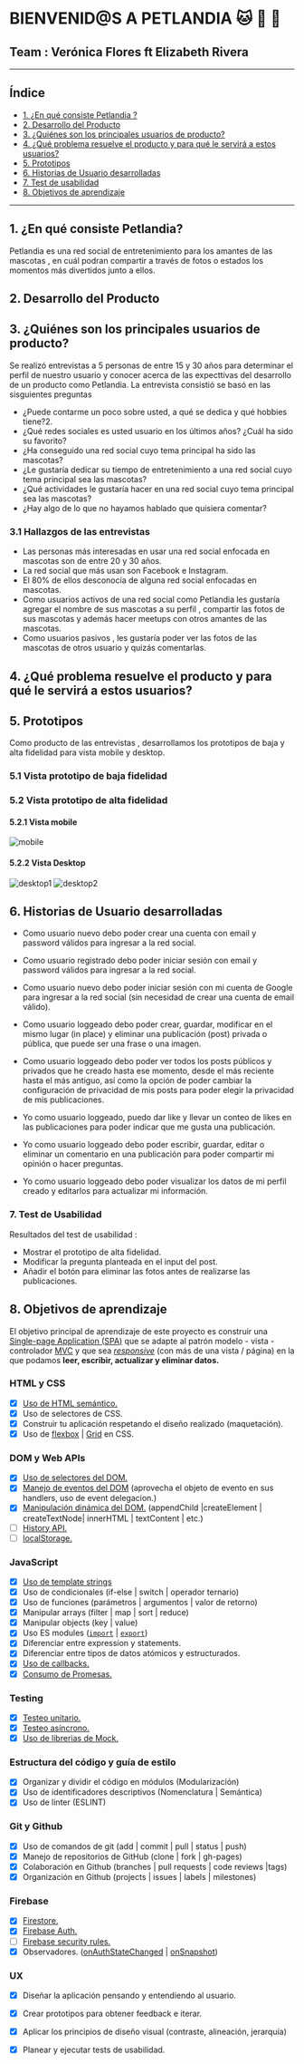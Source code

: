 # BIENVENID@S A PETLANDIA :cat: :orange_heart: :dog: 
## Team : Verónica Flores ft Elizabeth Rivera 
___
## Índice
* [1. ¿En qué consiste Petlandia ?](#1-¿-En-qué-consiste-Petlandia-?)
* [2. Desarrollo del Producto](#2-Desarrollo-del-Producto)
* [3. ¿Quiénes son los principales usuarios de producto?](#3-¿-Quiénes-son-los-principales-usuarios-de-producto-?-)
* [4. ¿Qué problema resuelve el producto y para qué le servirá a estos usuarios?](#4-¿-Qué-problema-resuelve-el-producto-y-para-qué-le-servirá-a-estos-usuarios-?)
* [5. Prototipos](#5-Prototipos)
* [6. Historias de Usuario desarrolladas](#6-Historias-de-Usuario-desarrolladas)
* [7. Test de usabilidad](#7-Test-de-usabilidad)
* [8.  Objetivos de aprendizaje](#8-Objetivos-de-aprendizaje)

***

## 1. ¿En qué consiste Petlandia?
Petlandia es una red social de entretenimiento para los amantes de las mascotas , 
en cuál podran compartir a través de fotos o estados los momentos más divertidos junto a ellos. 

## 2. Desarrollo del Producto 

## 3. ¿Quiénes son los principales usuarios de producto?
Se realizó entrevistas a 5 personas de entre 15 y 30 años para determinar el perfil de 
nuestro usuario y conocer acerca de las expecttivas del desarrollo de un producto como Petlandia.
La entrevista consistió se basó en las sisguientes preguntas
* ¿Puede contarme un poco sobre usted, a qué se dedica y qué hobbies tiene?2.
* ¿Qué redes sociales es usted usuario en los últimos años? ¿Cuál ha sido su favorito?
* ¿Ha conseguido una red social cuyo tema principal ha sido las mascotas?
* ¿Le gustaría dedicar su tiempo de entretenimiento a una red social cuyo tema principal sea las mascotas?
* ¿Qué actividades le gustaría hacer en una red social cuyo tema principal sea las mascotas?
* ¿Hay algo de lo que no hayamos hablado que quisiera comentar?

### 3.1 Hallazgos de las entrevistas

* Las personas más interesadas en usar una red social enfocada en mascotas son de entre 20 y 30 años.
* La red social que más usan son Facebook e Instagram.
* El 80% de ellos desconocía de alguna red social enfocadas en mascotas.
* Como usuarios activos de una red social como Petlandia les gustaría agregar el nombre de sus mascotas a su perfil ,
compartir las fotos de sus mascotas y además hacer meetups con otros amantes de las mascotas. 
* Como usuarios pasivos , les gustaría poder ver las fotos de las mascotas de otros usuario y quizás comentarlas.

## 4. ¿Qué problema resuelve el producto y para qué le servirá a estos usuarios?

## 5. Prototipos 

Como producto de las entrevistas , desarrollamos los prototipos de baja y alta fidelidad para vista mobile y desktop.

### 5.1 Vista prototipo de baja fidelidad

### 5.2 Vista prototipo de alta fidelidad

#### 5.2.1 Vista mobile

  ![mobile](https://user-images.githubusercontent.com/68167686/97643081-bf889700-1a14-11eb-9156-1aecd1a39ab2.png)

#### 5.2.2 Vista Desktop

  ![desktop1](https://user-images.githubusercontent.com/68167686/97643080-bef00080-1a14-11eb-9b6d-c24d399d47f6.png)
  ![desktop2](https://user-images.githubusercontent.com/68167686/97643074-bd263d00-1a14-11eb-9fc6-897cf38b7d80.png)

## 6. Historias de Usuario desarrolladas

* Como usuario nuevo debo poder crear una cuenta con email y password válidos para ingresar
a la red social.

* Como usuario registrado debo poder iniciar sesión con email y password válidos para ingresar
a la red social.

* Como usuario nuevo debo poder iniciar sesión con mi cuenta de Google para ingresar a la red social (sin necesidad de crear una cuenta de email válido).

* Como usuario loggeado debo poder crear, guardar, modificar en el mismo lugar (in place) y eliminar una publicación (post) privada o pública, que puede ser una frase o una imagen.

* Como usuario loggeado debo poder ver todos los posts públicos y privados que he creado hasta ese momento, desde el más reciente hasta el más antiguo, así como la opción de poder cambiar la configuración de privacidad de mis posts para poder elegir la privacidad de mis publicaciones.

* Yo como usuario loggeado, puedo dar like y llevar un conteo de likes en las publicaciones para poder indicar que me gusta una publicación.

* Yo como usuario loggeado debo poder escribir, guardar, editar o eliminar un comentario en una publicación para poder compartir mi opinión o hacer preguntas.

* Yo como usuario loggeado debo poder visualizar los datos de mi perfil creado y editarlos para actualizar mi información.

### 7. Test de Usabilidad

Resultados del test de usabilidad :

* Mostrar el prototipo de alta fidelidad.
* Modificar la pregunta planteada en el input del post.
* Añadir el botón para eliminar las fotos antes de realizarse las publicaciones.

## 8. Objetivos de aprendizaje

El objetivo principal de aprendizaje de este proyecto es construir una
[Single-page Application (SPA)](https://es.wikipedia.org/wiki/Single-page_application) que se adapte 
al patrón modelo - vista - controlador [MVC](https://es.wikipedia.org/wiki/Modelo%E2%80%93vista%E2%80%93controlador)
y que sea [_responsive_](https://github.com/Laboratoria/curricula-js/tree/master/topics/css/02-responsive)
 (con más de una vista / página) en la que podamos **leer, escribir, actualizar y
 eliminar datos.**

### HTML y CSS

* [x] [Uso de HTML semántico.](https://developer.mozilla.org/en-US/docs/Glossary/Semantics#Semantics_in_HTML)
* [x] Uso de selectores de CSS.
* [x] Construir tu aplicación respetando el diseño realizado (maquetación).
* [x] Uso de [flexbox](https://css-tricks.com/snippets/css/a-guide-to-flexbox/) | [Grid]('https://css-tricks.com/snippets/css/complete-guide-grid/') en CSS.

### DOM y Web APIs

* [x] [Uso de selectores del DOM.](https://developer.mozilla.org/es/docs/Web/JavaScript/Referencia/template_strings)
* [x] [Manejo de eventos del DOM](https://lms.laboratoria.la/cohorts/lim-2020-07-bc-core-lim013/courses/browser/02-dom/04-events)
(aprovecha el objeto de evento en sus handlers, uso de event delegacion.)
* [x] [Manipulación dinámica del DOM.](https://developer.mozilla.org/es/docs/Referencia_DOM_de_Gecko/Introducci%C3%B3n)
(appendChild |createElement | createTextNode| innerHTML | textContent | etc.)
* [ ] [History API.](https://developer.mozilla.org/es/docs/DOM/Manipulando_el_historial_del_navegador)
* [ ] [localStorage.](https://developer.mozilla.org/es/docs/Web/API/Window/localStorage)

### JavaScript

* [x] [Uso de template strings](https://developer.mozilla.org/es/docs/Web/JavaScript/Referencia/template_strings)
* [x] Uso de condicionales (if-else | switch | operador ternario)
* [x] Uso de funciones (parámetros | argumentos | valor de retorno)
* [x] Manipular arrays (filter | map | sort | reduce)
* [x] Manipular objects (key | value)
* [x] Uso ES modules ([`import`](https://developer.mozilla.org/en-US/docs/Web/JavaScript/Reference/Statements/import)
| [`export`](https://developer.mozilla.org/en-US/docs/Web/JavaScript/Reference/Statements/export))
* [x] Diferenciar entre expression y statements.
* [x] Diferenciar entre tipos de datos atómicos y estructurados.
* [x] [Uso de callbacks.](https://developer.mozilla.org/es/docs/Glossary/Callback_function)
* [x] [Consumo de Promesas.](https://scotch.io/tutorials/javascript-promises-for-dummies#toc-consuming-promises)

### Testing

* [x] [Testeo unitario.](https://jestjs.io/docs/es-ES/getting-started)
* [x] [Testeo asíncrono.](https://jestjs.io/docs/es-ES/asynchronous)
* [x] [Uso de librerias de Mock.](https://jestjs.io/docs/es-ES/manual-mocks)

### Estructura del código y guía de estilo

* [x] Organizar y dividir el código en módulos (Modularización)
* [x] Uso de identificadores descriptivos (Nomenclatura | Semántica)
* [x] Uso de linter (ESLINT)

### Git y Github

* [x] Uso de comandos de git (add | commit | pull | status | push)
* [x] Manejo de repositorios de GitHub (clone | fork | gh-pages)
* [x] Colaboración en Github (branches | pull requests | code reviews |tags)
* [x] Organización en Github (projects | issues | labels | milestones)

### Firebase

* [x] [Firestore.](https://firebase.google.com/docs/firestore)
* [x] [Firebase Auth.](https://firebase.google.com/docs/auth/web/start)
* [ ] [Firebase security rules.](https://firebase.google.com/docs/rules)
* [x] Observadores. ([onAuthStateChanged](https://firebase.google.com/docs/auth/web/manage-users?hl=es#get_the_currently_signed-in_user)
 | [onSnapshot](https://firebase.google.com/docs/firestore/query-data/listen#listen_to_multiple_documents_in_a_collection))

### UX

* [x] Diseñar la aplicación pensando y entendiendo al usuario.
* [x] Crear prototipos para obtener feedback e iterar.
* [x] Aplicar los principios de diseño visual (contraste, alineación, jerarquía)
* [x] Planear y ejecutar tests de usabilidad.

